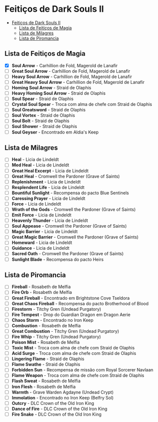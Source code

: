 
# Feitiços de Dark Souls II

<!-- TOC -->
- [Feitiços de Dark Souls II](#feitiços-de-dark-souls-ii)
  - [Lista de Feitiços de Magia](#lista-de-feitiços-de-magia)
  - [Lista de Milagres](#lista-de-milagres)
  - [Lista de Piromancia](#lista-de-piromancia)
<!-- /TOC -->

## Lista de Feitiços de Magia

- [x] **Soul Arrow** - Carhillion de Fold, Magerold de Lanafir
- [ ] **Great Soul Arrow** - Carhillion de Fold, Magerold de Lanafir
- [ ] **Heavy Soul Arrow** - Carhillion de Fold, Magerold de Lanafir
- [ ] **Great Heavy Soul Arrow** - Carhillion de Fold, Magerold de Lanafir
- [ ] **Homing Soul Arrow** - Straid de Olaphis
- [ ] **Heavy Homing Soul Arrow** - Straid de Olaphis
- [ ] **Soul Spear** - Straid de Olaphis
- [ ] **Crystal Soul Spear** - Troca com alma de chefe com Straid de Olaphis
- [ ] **Soul Greatsword** - Straid de Olaphis
- [ ] **Soul Vortex** - Straid de Olaphis
- [ ] **Soul Bolt** - Straid de Olaphis
- [ ] **Soul Shower** - Straid de Olaphis
- [ ] **Soul Geyser** - Encontrado em Aldia's Keep

## Lista de Milagres

- [ ] **Heal** - Licia de Lindeldt
- [ ] **Med Heal** - Licia de Lindeldt
- [ ] **Great Heal Excerpt** - Licia de Lindeldt
- [ ] **Great Heal** - Cromwell the Pardoner (Grave of Saints)
- [ ] **Replenishment** - Licia de Lindeldt
- [ ] **Resplendent Life** - Licia de Lindeldt
- [ ] **Bountiful Sunlight** - Recompensa do pacto Blue Sentinels
- [ ] **Caressing Prayer** - Licia de Lindeldt
- [ ] **Force** - Licia de Lindeldt
- [ ] **Wrath of the Gods** - Cromwell the Pardoner (Grave of Saints)
- [ ] **Emit Force** - Licia de Lindeldt
- [ ] **Heavenly Thunder** - Licia de Lindeldt
- [ ] **Soul Appease** - Cromwell the Pardoner (Grave of Saints)
- [ ] **Magic Barrier** - Licia de Lindeldt
- [ ] **Great Magic Barrier** - Cromwell the Pardoner (Grave of Saints)
- [ ] **Homeward** - Licia de Lindeldt
- [ ] **Guidance** - Licia de Lindeldt
- [ ] **Sacred Oath** - Cromwell the Pardoner (Grave of Saints)
- [ ] **Sunlight Blade** - Recompensa do pacto Heirs

## Lista de Piromancia

- [ ] **Fireball** - Rosabeth de Melfia
- [ ] **Fire Orb** - Rosabeth de Melfia
- [ ] **Great Fireball** - Encontrado em Brightstone Cove Tseldora
- [ ] **Great Chaos Fireball** - Recompensa do pacto Brotherhood of Blood
- [ ] **Firestorm** - Titchy Gren (Undead Purgatory)
- [ ] **Fire Tempest** - Drop do Guardian Dragon em Dragon Aerie
- [ ] **Chaos Storm** - Encontrado no Iron Keep
- [ ] **Combustion** - Rosabeth de Melfia
- [ ] **Great Combustion** - Titchy Gren (Undead Purgatory)
- [ ] **Fire Whip** - Titchy Gren (Undead Purgatory)
- [ ] **Poison Mist** - Rosabeth de Melfia
- [ ] **Toxic Mist** - Troca com alma de chefe com Straid de Olaphis
- [ ] **Acid Surge** - Troca com alma de chefe com Straid de Olaphis
- [ ] **Lingering Flame** - Straid de Olaphis
- [ ] **Flame Swathe** - Straid de Olaphis
- [ ] **Forbidden Sun** - Recompensa de missão com Royal Sorcerer Navlaan
- [ ] **Flame Weapon** - Troca com alma de chefe com Straid de Olaphis
- [ ] **Flash Sweat** - Rosabeth de Melfia
- [ ] **Iron Flesh** - Rosabeth de Melfia
- [ ] **Warmth** - Grave Warden Agdayne (Undead Crypt)
- [ ] **Immolation** - Encontrado no Iron Keep (Belfry Sol)
- [ ] **Outcry** - DLC Crown of the Old Iron King
- [ ] **Dance of Fire** - DLC Crown of the Old Iron King
- [ ] **Fire Snake** - DLC Crown of the Old Iron King
